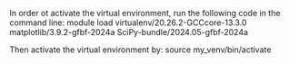 In order ot activate the virtual environment, run the following code in the command line:
module load virtualenv/20.26.2-GCCcore-13.3.0 matplotlib/3.9.2-gfbf-2024a SciPy-bundle/2024.05-gfbf-2024a

Then activate the virtual environment by:
source my_venv/bin/activate